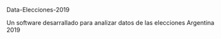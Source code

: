 Data-Elecciones-2019

Un software desarrallado para analizar datos de las elecciones Argentina 2019
